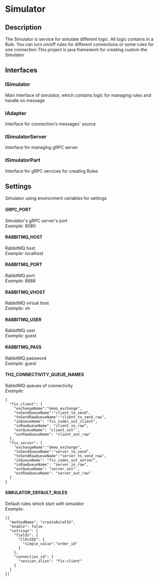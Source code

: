 # Simulator
## Description
The Simulator is service for simulate different logic.
All logic contains in a Rule. 
You can turn on/off rules for different connections or some rules for one connection
This project is java framework for creating custom the Simulator 
## Interfaces
### ISimulator
Main interface of simulator, which contains logic for managing rules and handle on message 
### IAdapter
Interface for connection's messages' source
### ISimulatorServer
Interface for managing gRPC server
### ISimulatorPart
Interface for gRPC services for creating Rules
## Settings
Simulator using environment variables for settings
#### GRPC_PORT
Simulator's gRPC server's port \
*Example:* 8080
#### RABBITMQ_HOST
RabbitMQ host \
*Example:* localhost
#### RABBITMQ_PORT
RabbitMQ port \
*Example:* 8888
#### RABBITMQ_VHOST
RabbitMQ virtual host \
*Example:* vh
#### RABBITMQ_USER
RabbitMQ user \
*Example:* guest
#### RABBITMQ_PASS
RabbitMQ password \
*Example:* guest
#### TH2_CONNECTIVITY_QUEUE_NAMES
RabbitMQ queues of connectivity \
*Example:*
```
{
  "fix_client": {
    "exchangeName":"demo_exchange", 
    "toSendQueueName":"client_to_send", 
    "toSendRawQueueName":"client_to_send_raw", 
    "inQueueName": "fix_codec_out_client", 
    "inRawQueueName": "client_in_raw", 
    "outQueueName": "client_out" , 
    "outRawQueueName": "client_out_raw"  
  }, 
  "fix_server": {
    "exchangeName":"demo_exchange", 
    "toSendQueueName":"server_to_send", 
    "toSendRawQueueName":"server_to_send_raw", 
    "inQueueName": "fix_codec_out_server", 
    "inRawQueueName": "server_in_raw", 
    "outQueueName": "server_out" , 
    "outRawQueueName": "server_out_raw"  
  }
}
```
#### SIMULATOR_DEFAULT_RULES
Default rules which start with simulator \
*Example:*
```
[{
  "methodName": "createRuleFIX",
  "enable": false
  "settings": {
    "fields": {
      "ClOrdID": {
        "simple_value":"order_id"
      }
    },
    "connection_id": {
      "session_alias": "fix-client"
    }
  }
}]
```